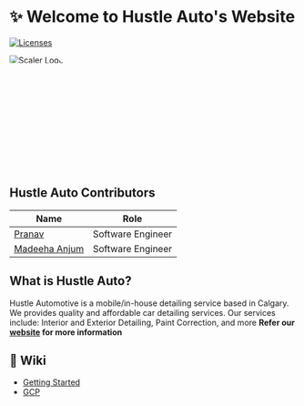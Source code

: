 # :sparkles: Welcome to Hustle Auto's Website

[![Licenses](https://img.shields.io/github/license/Hustle-Auto/hustle-auto-main)](https://github.com/Hustle-Auto/hustle-auto-main/blob/main/MIT-LICENSE.txt)
  <div style="flex: 1;">
   <div style="height: 200px; width: 100%;">
      <img src="https://media.tenor.com/MYOUqnV-uGMAAAAd/scaler-create-impact" style="clip-path: polygon(0 0, 80% 0, 100% 80%, 0 80%);" alt="Scaler Logo">
   </div>

## Hustle Auto Contributors

| Name                                              | Role              |
| ------------------------------------------------- | ----------------- |
| [Pranav](https://github.com/PranavB6)             | Software Engineer |
| [Madeeha Anjum](https://github.com/Madeeha-Anjum) | Software Engineer |

## What is Hustle Auto?

Hustle Automotive is a mobile/in-house detailing service based in Calgary. We provides quality and affordable car detailing services. Our services include: Interior and Exterior Detailing, Paint Correction, and more
**Refer our [website](https://hustleauto.ca/) for more information**

## :book: Wiki

- [Getting Started](https://github.com/Hustle-Auto/hustle-auto-main/wiki)
- [GCP](https://github.com/Hustle-Auto/hustle-auto-main/wiki/How-to-Setup-GCP-Storage-Bucket)
